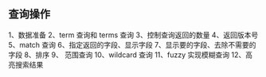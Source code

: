 ## 查询操作

1、数据准备
2、term 查询和 terms 查询
3、控制查询返回的数量
4、返回版本号
5、match 查询
6、指定返回的字段、显示字段
7、显示要的字段、去除不需要的字段
8、排序
9、 范围查询
10、wildcard 查询
11、fuzzy 实现模糊查询
12、高亮搜索结果

